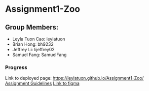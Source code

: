 # Assignment1-Zoo

## Group Members:
- Leyla Tuon Cao: leylatuon
- Brian Hong: bh9232
- Jeffrey Li: lijeffrey02
- Samuel Fang: SamuelFang

### Progress
Link to deployed page: https://leylatuon.github.io/Assignment1-Zoo/ <br/>
[Assignment Guidelines](https://docs.google.com/document/d/1SZp-51ne30E_O_lpbpMiT_4ya3134n5e/edit?rtpof=true&sd=true)
[Link to figma](https://www.figma.com/file/EfrP4MfrBM6fFsefp7Dmir/Assignment-1-Zoo)
